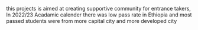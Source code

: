 this projects is aimed at creating supportive community for entrance takers, 
In 2022/23 Acadamic calender there was low pass rate in Ethiopia and most passed students were from more capital city and more developed city